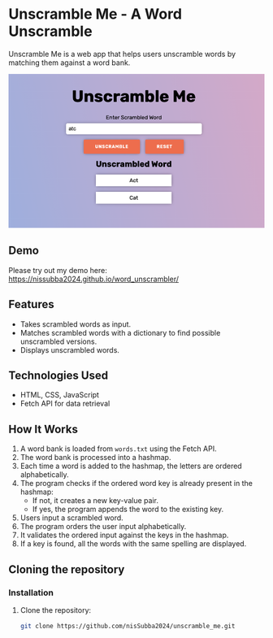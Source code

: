 # Unscramble Me - A Word Unscramble

Unscramble Me is a web app that helps users unscramble words by matching them against a word bank.

![screenshot of calc website](./images/unscramble_me.png)

## Demo
Please try out my demo here: https://nissubba2024.github.io/word_unscrambler/

## Features
- Takes scrambled words as input.
- Matches scrambled words with a dictionary to find possible unscrambled versions.
- Displays unscrambled words.

## Technologies Used
- HTML, CSS, JavaScript
- Fetch API for data retrieval

## How It Works
1. A word bank is loaded from `words.txt` using the Fetch API.
2. The word bank is processed into a hashmap.
3. Each time a word is added to the hashmap, the letters are ordered alphabetically.
4. The program checks if the ordered word key is already present in the hashmap:
    - If not, it creates a new key-value pair.
    - If yes, the program appends the word to the existing key.
5. Users input a scrambled word.
6. The program orders the user input alphabetically.
7. It validates the ordered input against the keys in the hashmap.
8. If a key is found, all the words with the same spelling are displayed.

## Cloning the repository

### Installation
1. Clone the repository:
   ```bash
   git clone https://github.com/nisSubba2024/unscramble_me.git
   ```

